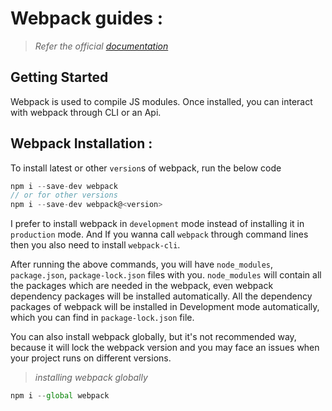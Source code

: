 # Webpack guides :

> *Refer the official [documentation](https://webpack.js.org/guides/installation)*

## Getting Started
Webpack is used to compile JS modules. Once installed, you can interact with webpack through CLI or an Api.




## Webpack Installation :
To install latest or other `version`s of webpack, run the below code
```javascript
npm i --save-dev webpack
// or for other versions
npm i --save-dev webpack@<version>
```

I prefer to install webpack in `development` mode instead of installing it in `production` mode. And If you wanna call `webpack` through command lines then you also need to install `webpack-cli`.

After running the above commands, you will have `node_modules`, `package.json`, `package-lock.json` files with you. `node_modules` will contain all the packages which are needed in the webpack, even webpack dependency packages will be installed automatically. All the dependency packages of webpack will be installed in Development mode automatically, which you can find in `package-lock.json` file.

You can also install webpack globally, but it's not recommended way, because it will lock the webpack version and you may face an issues when your project runs on different versions.

> *installing webpack globally*
```javascript
npm i --global webpack
```
